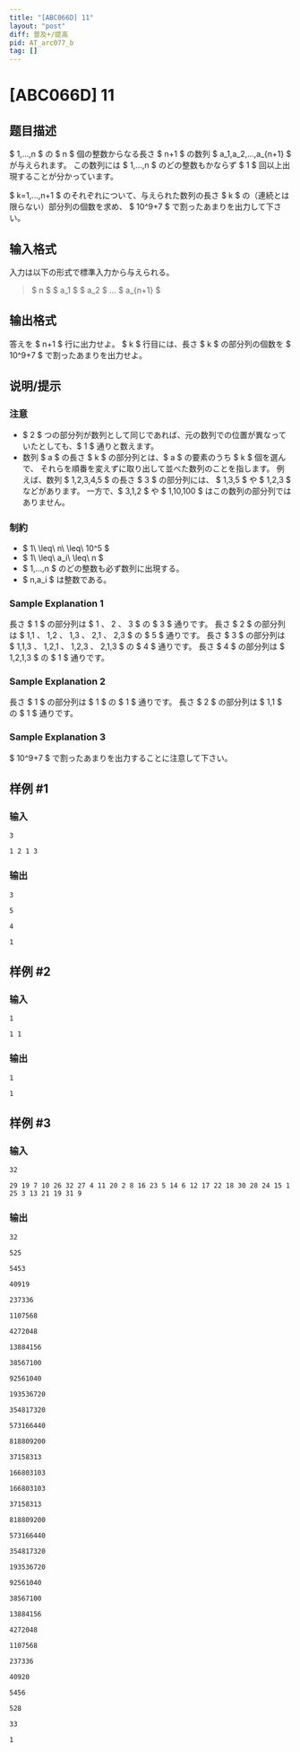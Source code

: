 ```yaml
---
title: "[ABC066D] 11"
layout: "post"
diff: 普及+/提高
pid: AT_arc077_b
tag: []
---
```


# [ABC066D] 11

## 题目描述

[problemUrl]: https://atcoder.jp/contests/abc066/tasks/arc077_b

$ 1,...,n $ の $ n $ 個の整数からなる長さ $ n+1 $ の数列 $ a_1,a_2,...,a_{n+1} $ が与えられます。 この数列には $ 1,...,n $ のどの整数もかならず $ 1 $ 回以上出現することが分かっています。

$ k=1,...,n+1 $ のそれぞれについて、与えられた数列の長さ $ k $ の（連続とは限らない）部分列の個数を求め、 $ 10^9+7 $ で割ったあまりを出力して下さい。

## 输入格式

入力は以下の形式で標準入力から与えられる。

> $ n $ $ a_1 $ $ a_2 $ ... $ a_{n+1} $

## 输出格式

答えを $ n+1 $ 行に出力せよ。 $ k $ 行目には、長さ $ k $ の部分列の個数を $ 10^9+7 $ で割ったあまりを出力せよ。

## 说明/提示

### 注意

- $ 2 $ つの部分列が数列として同じであれば、元の数列での位置が異なっていたとしても、$ 1 $ 通りと数えます。
- 数列 $ a $ の長さ $ k $ の部分列とは、$ a $ の要素のうち $ k $ 個を選んで、 それらを順番を変えずに取り出して並べた数列のことを指します。 例えば、数列 $ 1,2,3,4,5 $ の長さ $ 3 $ の部分列には、 $ 1,3,5 $ や $ 1,2,3 $ などがあります。 一方で、$ 3,1,2 $ や $ 1,10,100 $ はこの数列の部分列ではありません。

### 制約

- $ 1\ \leq\ n\ \leq\ 10^5 $
- $ 1\ \leq\ a_i\ \leq\ n $
- $ 1,...,n $ のどの整数も必ず数列に出現する。
- $ n,a_i $ は整数である。

### Sample Explanation 1

長さ $ 1 $ の部分列は $ 1 $、$ 2 $、$ 3 $ の $ 3 $ 通りです。 長さ $ 2 $ の部分列は $ 1,1 $、$ 1,2 $、$ 1,3 $、$ 2,1 $、$ 2,3 $ の $ 5 $ 通りです。 長さ $ 3 $ の部分列は $ 1,1,3 $、$ 1,2,1 $、$ 1,2,3 $、$ 2,1,3 $ の $ 4 $ 通りです。 長さ $ 4 $ の部分列は $ 1,2,1,3 $ の $ 1 $ 通りです。

### Sample Explanation 2

長さ $ 1 $ の部分列は $ 1 $ の $ 1 $ 通りです。 長さ $ 2 $ の部分列は $ 1,1 $ の $ 1 $ 通りです。

### Sample Explanation 3

$ 10^9+7 $ で割ったあまりを出力することに注意して下さい。

## 样例 #1

### 输入

```
3
1 2 1 3
```

### 输出

```
3
5
4
1
```

## 样例 #2

### 输入

```
1
1 1
```

### 输出

```
1
1
```

## 样例 #3

### 输入

```
32
29 19 7 10 26 32 27 4 11 20 2 8 16 23 5 14 6 12 17 22 18 30 28 24 15 1 25 3 13 21 19 31 9
```

### 输出

```
32
525
5453
40919
237336
1107568
4272048
13884156
38567100
92561040
193536720
354817320
573166440
818809200
37158313
166803103
166803103
37158313
818809200
573166440
354817320
193536720
92561040
38567100
13884156
4272048
1107568
237336
40920
5456
528
33
1
```

